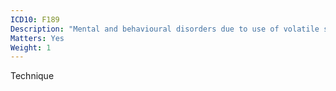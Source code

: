 ```yaml
---
ICD10: F189
Description: "Mental and behavioural disorders due to use of volatile solvents: Unspecified mental and behavioural disorder"
Matters: Yes
Weight: 1
---
```

Technique
